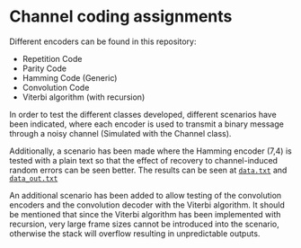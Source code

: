 # Channel coding assignments

Different encoders can be found in this repository:

- Repetition Code
- Parity Code
- Hamming Code (Generic)
- Convolution Code
- Viterbi algorithm (with recursion)

In order to test the different classes developed, different scenarios have been indicated, where each encoder is used to transmit a binary message through a noisy channel (Simulated with the Channel class).

Additionally, a scenario has been made where the Hamming encoder (7,4) is tested with a plain text so that the effect of recovery to channel-induced random errors can be seen better. The results can be seen at [``data.txt``](data/data.txt) and [``data_out.txt``](data/data_out.txt)

An additional scenario has been added to allow testing of the convolution encoders and the convolution decoder with the Viterbi algorithm. It should be mentioned that since the Viterbi algorithm has been implemented with recursion, very large frame sizes cannot be introduced into the scenario, otherwise the stack will overflow resulting in unpredictable outputs. 

